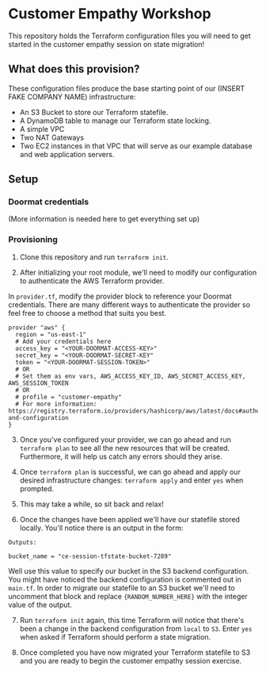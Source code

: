 # Customer Empathy Workshop

This repository holds the Terraform configuration files you will need to get started in the customer empathy session on state migration!

## What does this provision?

These configuration files produce the base starting point of our (INSERT FAKE COMPANY NAME) infrastructure:

- An S3 Bucket to store our Terraform statefile.
- A DynamoDB table to manage our Terraform state locking.
- A simple VPC 
- Two NAT Gateways
- Two EC2 instances in that VPC that will serve as our example database and web application servers.

## Setup

### Doormat credentials

(More information is needed here to get everything set up)

### Provisioning

1. Clone this repository and run `terraform init`.

2. After initializing your root module, we'll need to modify our configuration to authenticate the AWS Terraform provider.

In `provider.tf`, modify the provider block to reference your Doormat credentials. There are many different ways to authenticate the provider so feel free to choose a method that suits you best. 

```hcl
provider "aws" {
  region = "us-east-1"
  # Add your credentials here
  access_key = "<YOUR-DOORMAT-ACCESS-KEY>"
  secret_key = "<YOUR-DOORMAT-SECRET-KEY"
  token = "<YOUR-DOORMAT-SESSION-TOKEN>"
  # OR
  # Set them as env vars, AWS_ACCESS_KEY_ID, AWS_SECRET_ACCESS_KEY, AWS_SESSION_TOKEN
  # OR
  # profile = "customer-empathy"
  # For more information: https://registry.terraform.io/providers/hashicorp/aws/latest/docs#authentication-and-configuration
}
```

3. Once you've configured your provider, we can go ahead and run `terraform plan` to see all the new resources that will be created. Furthermore, it will help us catch any errors should they arise.

4. Once `terraform plan` is successful, we can go ahead and apply our desired infrastructure changes: `terraform apply` and enter `yes` when prompted.

5. This may take a while, so sit back and relax! 

6. Once the changes have been applied we'll have our statefile stored locally. You'll notice there is an output in the form:
```
Outputs:

bucket_name = "ce-session-tfstate-bucket-7289"
```

Well use this value to specify our bucket in the S3 backend configuration. You might have noticed the backend configuration is commented out in `main.tf`. In order to migrate our statefile to an S3 bucket we'll need to uncomment that block and replace `{RANDOM_NUMBER_HERE}` with the integer value of the output. 

7. Run `terraform init` again, this time Terraform will notice that there's been a change in the backend configuration from `local` to `S3`. Enter `yes` when asked if Terraform should perform a state migration.

8. Once completed you have now migrated your Terraform statefile to S3 and you are ready to begin the customer empathy session exercise.
